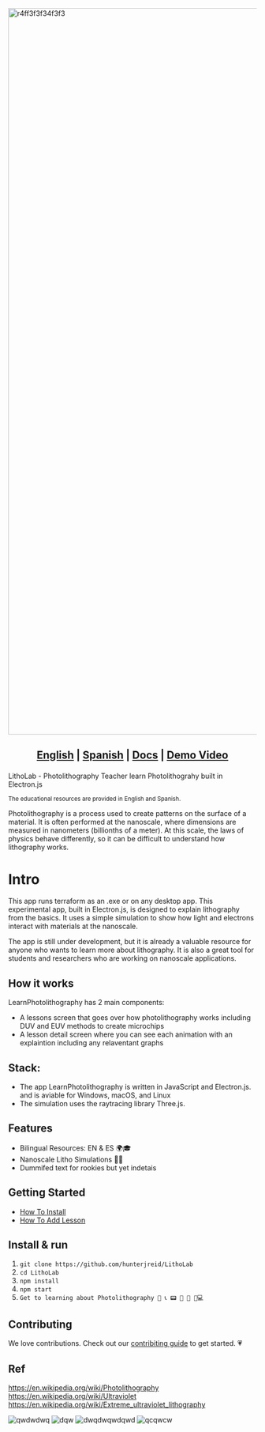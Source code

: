 
<img width="1470" alt="r4ff3f3f34f3f3" src="https://github.com/hunterjreid/LearnPhotolithography/assets/62681404/a56ba5e5-919e-4f29-809d-d4ae78b9323d">

<h2 align="center">



  
  [English](README.md)  |
  [Spanish](README-es.md)  |
  <a href="https://github.com/hunterjreid/LearnPhotolithography/wiki/How-to-create-a-lesson">Docs</a> | 
  <a href="https://github.com/hunterjreid/LearnPhotolithography/wiki/How-to-create-a-lesson">Demo Video</a>
</h2>

LithoLab - Photolithography Teacher learn Photolithograhy built in Electron.js

<sub>The educational resources are provided in English and Spanish.  </sub>

Photolithography is a process used to create patterns on the surface of a material. It is often performed at the nanoscale, where dimensions are measured in nanometers (billionths of a meter). At this scale, the laws of physics behave differently, so it can be difficult to understand how lithography works.

# Intro 

This app runs terraform as an .exe or on any desktop app.  This experimental app, built in Electron.js, is designed to explain lithography from the basics. It uses a simple simulation to show how light and electrons interact with materials at the nanoscale. 

The app is still under development, but it is already a valuable resource for anyone who wants to learn more about lithography. It is also a great tool for students and researchers who are working on nanoscale applications.  

## How it works

LearnPhotolithography has 2 main components:
- A lessons screen that goes over how photolithography works including DUV and EUV methods to create microchips
- A lesson detail screen where you can see each animation with an explaintion including any relaventant graphs

## Stack:    

- The app LearnPhotolithography is written in JavaScript and Electron.js. and is aviable for Windows, macOS, and Linux
- The simulation uses the raytracing library Three.js.    

## Features
- Bilingual Resources: EN & ES 🌍🎓
- Nanoscale Litho Simulations 🔬🔄
- Dummifed text for rookies but yet indetais


## Getting Started
- [How To Install](https://docs.digger.dev/getting-started/github-actions-+-aws)
- [How To Add Lesson](https://docs.digger.dev/getting-started/github-actions-and-gcp)

## Install & run

1.  ```git clone https://github.com/hunterjreid/LithoLab```
2.  ```cd LithoLab```
3.  ```npm install```
4.  ```npm start```
5.  ```Get to learning about Photolithography 📲 📞 📟 📠 🔋 🔌💻```

## Contributing

We love contributions. Check out our [contribiting guide](CONTRIBUTING.md) to get started. 
💗

## Ref  
https://en.wikipedia.org/wiki/Photolithography  
https://en.wikipedia.org/wiki/Ultraviolet  
https://en.wikipedia.org/wiki/Extreme_ultraviolet_lithography  


![qwdwdwq](https://github.com/hunterjreid/LithoLab/assets/62681404/d0d93356-3c1d-4cc1-867a-c39ed50b1091)
![dqw](https://github.com/hunterjreid/LithoLab/assets/62681404/acba4a75-cd9b-4935-9e99-be1e94b275bc)
![dwqdwqwdqwd](https://github.com/hunterjreid/LithoLab/assets/62681404/0dda8258-1ae7-429c-9546-2f623cc6a784)
![qcqwcw](https://github.com/hunterjreid/LithoLab/assets/62681404/15ee9b0e-3652-4435-8e88-de2bc33e7252)



